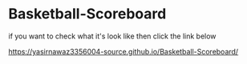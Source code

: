 # Basketball-Scoreboard


if you want to check what it's look like then click the link below

https://yasirnawaz3356004-source.github.io/Basketball-Scoreboard/

